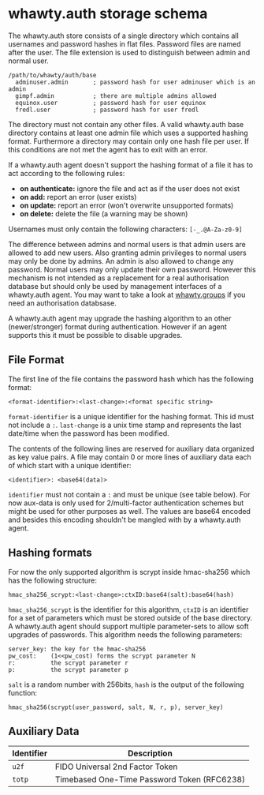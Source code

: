 # whawty.auth storage schema

The whawty.auth store consists of a single directory which contains all
usernames and password hashes in flat files. Password files are named
after the user. The file extension is used to distinguish between admin
and normal user.

    /path/to/whawty/auth/base
      adminuser.admin       ; password hash for user adminuser which is an admin
      gimpf.admin           ; there are multiple admins allowed
      equinox.user          ; password hash for user equinox
      fredl.user            ; password hash for user fredl

The directory must not contain any other files. A valid whawty.auth base
directory contains at least one admin file which uses a supported hashing
format.
Furthermore a directory may contain only one hash file per user.
If this conditions are not met the agent has to exit with an error.

If a whawty.auth agent doesn't support the hashing format of a file it has
to act according to the following rules:

- **on authenticate:** ignore the file and act as if the user does not exist
- **on add:** report an error (user exists)
- **on update:** report an error (won't overwrite unsupported formats)
- **on delete:** delete the file (a warning may be shown)

Usernames must only contain the following characters: `[-_.@A-Za-z0-9]`

The difference between admins and normal users is that admin users are
allowed to add new users. Also granting admin privileges to normal users
may only be done by admins. An admin is also allowed to change any password.
Normal users may only update their own password.
However this mechanism is not intended as a replacement for a real authorisation
database but should only be used by management interfaces of a whawty.auth agent.
You may want to take a look at [whawty.groups](https://github.com/whawty/groups)
if you need an authorisation databsase.

A whawty.auth agent may upgrade the hashing algorithm to an other (newer/stronger)
format during authentication.
However if an agent supports this it must be possible to disable upgrades.

## File Format

The first line of the file contains the password hash which has the following format:

    <format-identifier>:<last-change>:<format specific string>

`format-identifier` is a unique identifier for the hashing format. This id must
not include a `:`. `last-change` is a unix time stamp and represents the last
date/time when the password has been modified.

The contents of the following lines are reserved for auxiliary data organized
as key value pairs. A file may contain 0 or more lines of auxiliary data each of
which start with a unique identifier:

    <identifier>: <base64(data)>

`identifier` must not contain a `:` and must be unique (see table below). For now
aux-data is only used for 2/multi-factor authentication schemes but might be used
for other purposes as well. The values are base64 encoded and besides this encoding
shouldn't be mangled with by a whawty.auth agent.


## Hashing formats

For now the only supported algorithm is scrypt inside hmac-sha256 which has the
following structure:

    hmac_sha256_scrypt:<last-change>:ctxID:base64(salt):base64(hash)

`hmac_sha256_scrypt` is the identifier for this algorithm, `ctxID` is an
identifier for a set of parameters which must be stored outside of the base
directory. A whawty.auth agent should support multiple parameter-sets to allow
soft upgrades of passwords. This algorithm needs the following parameters:

    server_key: the key for the hmac-sha256
    pw_cost:    (1<<pw_cost) forms the scrypt parameter N
    r:          the scrypt parameter r
    p:          the scrypt parameter p

`salt` is a random number with 256bits, `hash` is the output of the following
function:

    hmac_sha256(scrypt(user_password, salt, N, r, p), server_key)


## Auxiliary Data

| Identifier | Description                                  |
|------------|----------------------------------------------|
| `u2f`      | FIDO Universal 2nd Factor Token              |
| `totp`     | Timebased One-Time Password Token (RFC6238)  |
